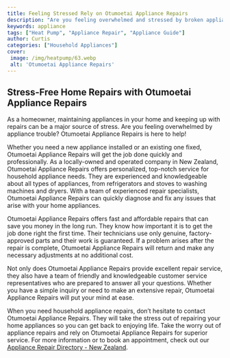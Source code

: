 ```yaml
---
title: Feeling Stressed Rely on Otumoetai Appliance Repairs
description: "Are you feeling overwhelmed and stressed by broken appliances Dont worry Otumoetai Appliance Repairs have you covered Experienced technicians are here to solve your appliance issues quickly and efficiently Get the help you need today"
keywords: appliance
tags: ["Heat Pump", "Appliance Repair", "Appliance Guide"]
author: Curtis
categories: ["Household Appliances"]
cover: 
 image: /img/heatpump/63.webp
 alt: 'Otumoetai Appliance Repairs'
---
```

## Stress-Free Home Repairs with Otumoetai Appliance Repairs 

As a homeowner, maintaining appliances in your home and keeping up with repairs can be a major source of stress. Are you feeling overwhelmed by appliance trouble? Otumoetai Appliance Repairs is here to help!

Whether you need a new appliance installed or an existing one fixed, Otumoetai Appliance Repairs will get the job done quickly and professionally. As a locally-owned and operated company in New Zealand, Otumoetai Appliance Repairs offers personalized, top-notch service for household appliance needs. They are experienced and knowledgeable about all types of appliances, from refrigerators and stoves to washing machines and dryers. With a team of experienced repair specialists, Otumoetai Appliance Repairs can quickly diagnose and fix any issues that arise with your home appliances.

Otumoetai Appliance Repairs offers fast and affordable repairs that can save you money in the long run. They know how important it is to get the job done right the first time. Their technicians use only genuine, factory-approved parts and their work is guaranteed. If a problem arises after the repair is complete, Otumoetai Appliance Repairs will return and make any necessary adjustments at no additional cost.

Not only does Otumoetai Appliance Repairs provide excellent repair service, they also have a team of friendly and knowledgeable customer service representatives who are prepared to answer all your questions. Whether you have a simple inquiry or need to make an extensive repair, Otumoetai Appliance Repairs will put your mind at ease.

When you need household appliance repairs, don’t hesitate to contact Otumoetai Appliance Repairs. They will take the stress out of repairing your home appliances so you can get back to enjoying life. Take the worry out of appliance repairs and rely on Otumoetai Appliance Repairs for superior service. For more information or to book an appointment, check out our [Appliance Repair Directory - New Zealand](./pages/appliance-repair-technicians/new-zealand).
